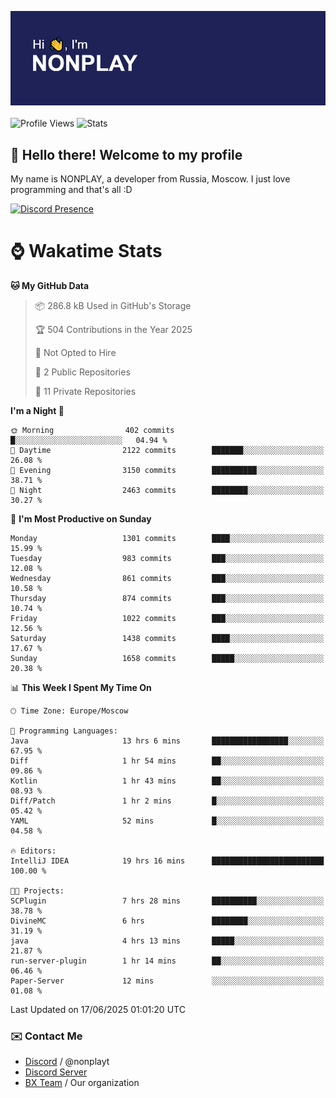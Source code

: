 ![Discord Presence](./header.png)
<br></br>
![Profile Views](https://komarev.com/ghpvc/?username=NONPLAYT&color=blue&style=for-the-badge)
![Stats](https://img.shields.io/badge/0%25-OPTIMIZED-orange?style=for-the-badge)


## :wave: Hello there! Welcome to my profile

My name is NONPLAY, a developer from Russia, Moscow. I just love programming and that's all :D

[![Discord Presence](https://lanyard.cnrad.dev/api/597087584090587177?showDisplayName=true)](https://discord.com/users/597087584090587177) 

# ⌚ Wakatime Stats

<!--START_SECTION:waka-->
**🐱 My GitHub Data** 

> 📦 286.8 kB Used in GitHub's Storage 
 > 
> 🏆 504 Contributions in the Year 2025
 > 
> 🚫 Not Opted to Hire
 > 
> 📜 2 Public Repositories 
 > 
> 🔑 11 Private Repositories 
 > 
**I'm a Night 🦉** 

```text
🌞 Morning                402 commits         █░░░░░░░░░░░░░░░░░░░░░░░░   04.94 % 
🌆 Daytime                2122 commits        ███████░░░░░░░░░░░░░░░░░░   26.08 % 
🌃 Evening                3150 commits        ██████████░░░░░░░░░░░░░░░   38.71 % 
🌙 Night                  2463 commits        ████████░░░░░░░░░░░░░░░░░   30.27 % 
```
📅 **I'm Most Productive on Sunday** 

```text
Monday                   1301 commits        ████░░░░░░░░░░░░░░░░░░░░░   15.99 % 
Tuesday                  983 commits         ███░░░░░░░░░░░░░░░░░░░░░░   12.08 % 
Wednesday                861 commits         ███░░░░░░░░░░░░░░░░░░░░░░   10.58 % 
Thursday                 874 commits         ███░░░░░░░░░░░░░░░░░░░░░░   10.74 % 
Friday                   1022 commits        ███░░░░░░░░░░░░░░░░░░░░░░   12.56 % 
Saturday                 1438 commits        ████░░░░░░░░░░░░░░░░░░░░░   17.67 % 
Sunday                   1658 commits        █████░░░░░░░░░░░░░░░░░░░░   20.38 % 
```


📊 **This Week I Spent My Time On** 

```text
🕑︎ Time Zone: Europe/Moscow

💬 Programming Languages: 
Java                     13 hrs 6 mins       █████████████████░░░░░░░░   67.95 % 
Diff                     1 hr 54 mins        ██░░░░░░░░░░░░░░░░░░░░░░░   09.86 % 
Kotlin                   1 hr 43 mins        ██░░░░░░░░░░░░░░░░░░░░░░░   08.93 % 
Diff/Patch               1 hr 2 mins         █░░░░░░░░░░░░░░░░░░░░░░░░   05.42 % 
YAML                     52 mins             █░░░░░░░░░░░░░░░░░░░░░░░░   04.58 % 

🔥 Editors: 
IntelliJ IDEA            19 hrs 16 mins      █████████████████████████   100.00 % 

🐱‍💻 Projects: 
SCPlugin                 7 hrs 28 mins       ██████████░░░░░░░░░░░░░░░   38.78 % 
DivineMC                 6 hrs               ████████░░░░░░░░░░░░░░░░░   31.19 % 
java                     4 hrs 13 mins       █████░░░░░░░░░░░░░░░░░░░░   21.87 % 
run-server-plugin        1 hr 14 mins        ██░░░░░░░░░░░░░░░░░░░░░░░   06.46 % 
Paper-Server             12 mins             ░░░░░░░░░░░░░░░░░░░░░░░░░   01.08 % 
```


 Last Updated on 17/06/2025 01:01:20 UTC
<!--END_SECTION:waka-->

### ✉️ Contact Me

- [Discord](https://discord.com/users/597087584090587177) / @nonplayt
- [Discord Server](https://discord.gg/qNyybSSPm5)
- [BX Team](https://github.com/BX-Team) / Our organization
